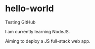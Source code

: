 # hello-world
Testing GitHub

I am currently learning NodeJS.

Aiming to deploy a JS full-stack web app.
